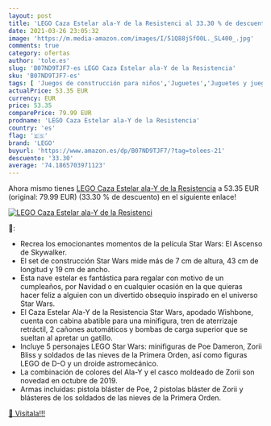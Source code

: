 ```yaml
---
layout: post
title: 'LEGO Caza Estelar ala-Y de la Resistenci al 33.30 % de descuento'
date: 2021-03-26 23:05:32
image: 'https://m.media-amazon.com/images/I/51Q88jSfO0L._SL400_.jpg'
comments: true
category: ofertas
author: 'tole.es'
slug: 'B07ND9TJF7-es LEGO Caza Estelar ala-Y de la Resistencia'
sku: 'B07ND9TJF7-es'
tags: [ 'Juegos de construcción para niños','Juguetes','Juguetes y juegos','lego', ]
actualPrice: 53.35 EUR
currency: EUR
price: 53.35
comparePrice: 79.99 EUR
prodname: 'LEGO Caza Estelar ala-Y de la Resistencia'
country: 'es'
flag: '🇪🇸'
brand: 'LEGO'
buyurl: 'https://www.amazon.es/dp/B07ND9TJF7/?tag=tolees-21'
descuento: '33.30'
average: '74.1865703971123'
---
```


Ahora mismo tienes [LEGO Caza Estelar ala-Y de la Resistencia](https://www.amazon.es/dp/B07ND9TJF7/?tag=tolees-21) a 53.35 EUR (original: 79.99 EUR) (33.30 %  de descuento) en el siguiente enlace!

[![LEGO Caza Estelar ala-Y de la Resistenci](https://m.media-amazon.com/images/I/51Q88jSfO0L._SL400_.jpg)](https://www.amazon.es/dp/B07ND9TJF7/?tag=tolees-21)

🔎:

- Recrea los emocionantes momentos de la película Star Wars: El Ascenso de Skywalker.
- El set de construcción Star Wars mide más de 7 cm de altura, 43 cm de longitud y 19 cm de ancho.
- Esta nave estelar es fantástica para regalar con motivo de un cumpleaños, por Navidad o en cualquier ocasión en la que quieras hacer feliz a alguien con un divertido obsequio inspirado en el universo Star Wars.
- El Caza Estelar Ala-Y de la Resistencia Star Wars, apodado Wishbone, cuenta con cabina abatible para una minifigura, tren de aterrizaje retráctil, 2 cañones automáticos y bombas de carga superior que se sueltan al apretar un gatillo.
- Incluye 5 personajes LEGO Star Wars: minifiguras de Poe Dameron, Zorii Bliss y soldados de las nieves de la Primera Orden, así como figuras LEGO de D-O y un droide astromecánico.
- La combinación de colores del Ala-Y y el casco moldeado de Zorii son novedad en octubre de 2019.
- Armas incluidas: pistola bláster de Poe, 2 pistolas bláster de Zorii y blásteres de los soldados de las nieves de la Primera Orden.

[🛒 Visítala!!!](https://www.amazon.es/dp/B07ND9TJF7/?tag=tolees-21)
